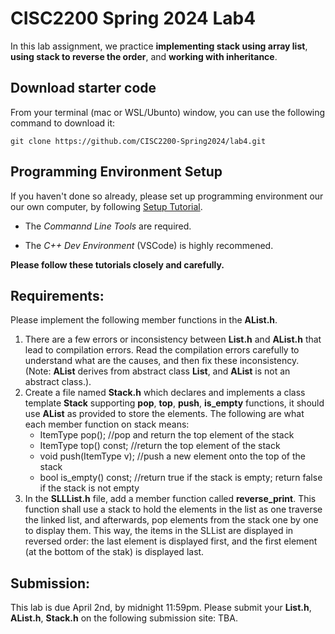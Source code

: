
# CISC2200 Spring 2024 Lab4

In this lab assignment, we practice **implementing stack using array list**, **using stack to reverse the order**,
and **working with inheritance**.

## Download starter code

From your terminal (mac or WSL/Ubunto) window, you can use the following command to download it:
```
git clone https://github.com/CISC2200-Spring2024/lab4.git
```

## Programming Environment Setup
If you haven't done so already, please set up programming environment our our own computer, by following [Setup Tutorial](https://eecs280staff.github.io/tutorials/). 

- The _Commannd Line Tools_ are required. 

- The _C++ Dev Environment_ (VSCode) is highly recommened.

**Please follow these tutorials closely and carefully.**

## Requirements:

Please implement the following member functions in the **AList.h**. 

1. There are a few errors or inconsistency between **List.h** and **AList.h** that lead to compilation errors. Read the compilation errors carefully to understand what are the causes, and then fix these inconsistency. (Note: **AList** derives from abstract class **List**, and **AList** is not an abstract class.). 
3. Create a file named **Stack.h** which declares and implements a class template **Stack** supporting **pop**, **top**, **push**, **is_empty** functions, it should use **AList** as provided to store the elements.
   The following are what each member function on stack means: 
   - ItemType pop(); //pop and return the top element of the stack
   - ItemType top() const; //return the top element of the stack
   - void push(ItemType v); //push a new element onto the top of the stack
   - bool is_empty() const; //return true if the stack is empty; return false if the stack is not empty
5. In the **SLLList.h** file, add a member function called **reverse_print**. This function shall use a stack to hold the elements in the list as one traverse the linked list, and
   afterwards, pop elements from the stack one by one to display them. This way, the items in the SLList are displayed in reversed order: the last element is displayed first, and the first element (at the bottom of the stak) is displayed last.
   
## Submission:

This lab is due April 2nd, by midnight 11:59pm. Please submit your **List.h**, **AList.h**, **Stack.h** on the following
submission site: 
TBA. 


   
